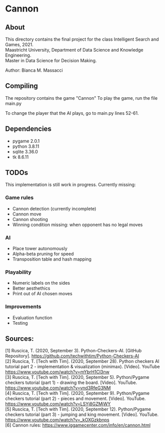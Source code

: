 # Cannon
## About
This directory contains the final project for the class Intelligent Search and Games, 2021. <br/>
Maastricht University, Department of Data Science and Knowledge Engineering.<br/>
Master in Data Science for Decision Making.<br/>

Author: Bianca M. Massacci

## Compiling 
The repository contains the game "Cannon"
To play the game, run the file main.py

To change the player that the AI plays, go to main.py lines 52-61.

## Dependencies<br/>
- pygame                    2.0.1<br/>
- python                    3.8.11<br/>
- sqlite                    3.36.0<br/>
- tk                        8.6.11<br/>

## TODOs
This implementation is still work in progress. Currently missing:
### Game rules
- Cannon detection (currently incomplete)
- Cannon move
- Cannon shooting
- Winning condition missing: when opponent has no legal moves

### AI
- Place tower autonomously
- Alpha-beta pruning for speed
- Transposition table and hash mapping

### Playability
- Numeric labels on the sides
- Better aesthethics
- Print out of AI chosen moves

### Improvements
- Evaluation function
- Testing


## Sources:

[1] Ruscica, T. (2020, September 3). Python-Checkers-AI. [GitHub Repository]. https://github.com/techwithtim/Python-Checkers-AI <br/>
[2] Ruscica, T. [Tech with Tim]. (2020, September 28). Python checkers AI tutorial part 2 - implementation & visualization (minimax). [Video]. YouTube https://www.youtube.com/watch?v=mYbrH1Cl3nw <br/>
[3] Ruscica, T. [Tech with Tim]. (2020, September 5). Python/Pygame checkers tutorial (part 1) - drawing the board. [Video]. YouTube. https://www.youtube.com/watch?v=vnd3RfeG3NM <br/>
[4] Ruscica, T. [Tech with Tim]. (2020, September 9). Python/Pygame checkers tutorial (part 2) - pieces and movement. [Video]. YouTube. https://www.youtube.com/watch?v=LSYj8GZMjWY <br/>
[5] Ruscica, T. [Tech with Tim]. (2020, September 12).  Python/Pygame checkers tutorial (part 3) - jumping and king movement. [Video]. YouTube. https://www.youtube.com/watch?v=_kOXGzkbnps <br/>
[6] Cannon rules: https://www.iggamecenter.com/info/en/cannon.html <br/>
